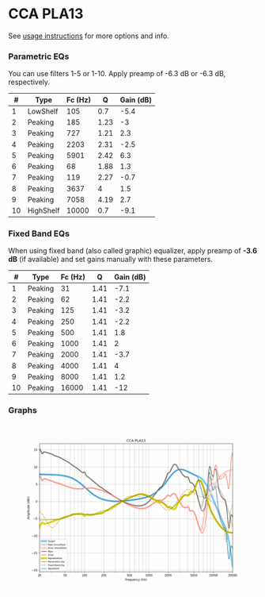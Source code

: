 # CCA PLA13
See [usage instructions](https://github.com/jaakkopasanen/AutoEq#usage) for more options and info.

### Parametric EQs
You can use filters 1-5 or 1-10. Apply preamp of -6.3 dB or -6.3 dB, respectively.

|   # | Type      |   Fc (Hz) |    Q |   Gain (dB) |
|-----|-----------|-----------|------|-------------|
|   1 | LowShelf  |       105 | 0.7  |        -5.4 |
|   2 | Peaking   |       185 | 1.23 |        -3   |
|   3 | Peaking   |       727 | 1.21 |         2.3 |
|   4 | Peaking   |      2203 | 2.31 |        -2.5 |
|   5 | Peaking   |      5901 | 2.42 |         6.3 |
|   6 | Peaking   |        68 | 1.88 |         1.3 |
|   7 | Peaking   |       119 | 2.27 |        -0.7 |
|   8 | Peaking   |      3637 | 4    |         1.5 |
|   9 | Peaking   |      7058 | 4.19 |         2.7 |
|  10 | HighShelf |     10000 | 0.7  |        -9.1 |

### Fixed Band EQs
When using fixed band (also called graphic) equalizer, apply preamp of **-3.6 dB** (if available) and set gains manually with these parameters.

|   # | Type    |   Fc (Hz) |    Q |   Gain (dB) |
|-----|---------|-----------|------|-------------|
|   1 | Peaking |        31 | 1.41 |        -7.1 |
|   2 | Peaking |        62 | 1.41 |        -2.2 |
|   3 | Peaking |       125 | 1.41 |        -3.2 |
|   4 | Peaking |       250 | 1.41 |        -2.2 |
|   5 | Peaking |       500 | 1.41 |         1.8 |
|   6 | Peaking |      1000 | 1.41 |         2   |
|   7 | Peaking |      2000 | 1.41 |        -3.7 |
|   8 | Peaking |      4000 | 1.41 |         4   |
|   9 | Peaking |      8000 | 1.41 |         1.2 |
|  10 | Peaking |     16000 | 1.41 |       -12   |

### Graphs
![](./CCA%20PLA13.png)
